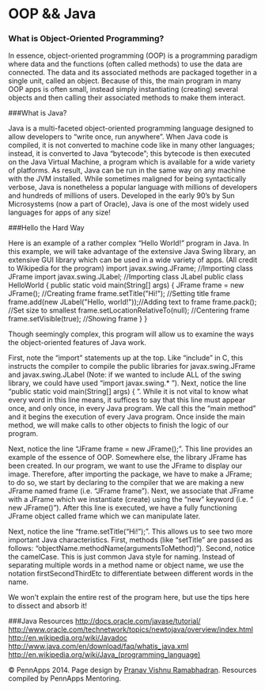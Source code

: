 <div class="hidden"><meta property="og:image" content="http://the-dining-philosophers.github.io/code-weekend/assets/img/logo.png"><link rel="shortcut icon" href="assets/images/favicon.png"><link rel="stylesheet" href="http://netdna.bootstrapcdn.com/font-awesome/4.0.3/css/font-awesome.css"><link rel="stylesheet" href='http://fonts.googleapis.com/css?family=Open+Sans:300italic,400italic,600italic,700italic,400,300,600,700' type='text/css'><link rel="stylesheet" href="assets/css/typography.css"><link rel="stylesheet" href="assets/css/markdown.css"></div>

OOP && Java <a id="setup-section"></a>
==================================

### What is Object-Oriented Programming?
In essence, object-oriented programming (OOP) is a programming paradigm where data and the functions (often called methods) to use the data are connected. The data and its associated methods are packaged together in a single unit, called an object. Because of this, the main program in many OOP apps is often small, instead simply instantiating (creating) several objects and then calling their associated methods to make them interact.

###What is Java?

Java is a multi-faceted object-oriented programming language designed to allow developers to “write once, run anywhere”. When Java code is compiled, it is not converted to machine code like in many other languages; instead, it is converted to Java “bytecode”; this bytecode is then executed on the Java Virtual Machine, a program which is available for a wide variety of platforms. As result, Java can be run in the same way on any machine with the JVM installed. While sometimes maligned for being syntactically verbose, Java is nonetheless a popular language with millions of developers and hundreds of millions of users. Developed in the early 90’s by Sun Microsystems (now a part of Oracle), Java is one of the most widely used languages for apps of any size!

###Hello the Hard Way

Here is an example of a rather complex “Hello World!” program in Java. In this example, we will take advantage of the extensive Java Swing library, an extensive GUI library which can be used in a wide variety of apps. (All credit to Wikipedia for the program)
import javax.swing.JFrame;  //Importing class JFrame
import javax.swing.JLabel;  //Importing class JLabel
public class HelloWorld {
    	public static void main(String[] args) {
            	JFrame frame = new JFrame();       	//Creating frame
            	frame.setTitle("Hi!");             	//Setting title frame
            	frame.add(new JLabel("Hello, world!"));//Adding text to frame
            	frame.pack();                      	//Set size to smallest
            	frame.setLocationRelativeTo(null); 	//Centering frame
            	frame.setVisible(true);            	//Showing frame
    	}
}
 
Though seemingly complex, this program will allow us to examine the ways the object-oriented features of Java work.

First, note the “import” statements up at the top. Like “include” in C, this instructs the compiler to compile the public libraries for javax.swing.JFrame and javax.swing.JLabel (Note: if we wanted to include ALL of the swing library, we could have used “import javax.swing.* ”).
Next, notice the line “public static void main(String[] args) { ”. While it is not vital to know what every word in this line means, it suffices to say that this line must appear once, and only once, in every Java program. We call this the “main method” and it begins the execution of every Java program. Once inside the main method, we will make calls to other objects to finish the logic of our program.

Next, notice the line “JFrame frame = new JFrame();”. This line provides an example of the essence of OOP. Somewhere else, the library JFrame has been created. In our program, we want to use the JFrame to display our image. Therefore, after importing the package, we have to make a JFrame; to do so, we start by declaring to the compiler that we are making a new JFrame named frame (i.e. “JFrame frame”). Next, we associate that JFrame with a JFrame which we instantiate (create) using the “new” keyword (i.e. “ new JFrame()”). After this line is executed, we have a fully functioning JFrame object called frame which we can manipulate later.

Next, notice the line “frame.setTitle(“Hi!”);”. This allows us to see two more important Java characteristics. First, methods (like “setTitle” are passed as follows: “objectName.methodName(argumentsToMethod)”). Second, notice the camelCase. This is just common Java style for naming. Instead of separating multiple words in a method name or object name, we use the notation firstSecondThirdEtc to differentiate between different words in the name.

We won’t explain the entire rest of the program here, but use the tips here to dissect and absorb it!

###Java Resources
http://docs.oracle.com/javase/tutorial/
http://www.oracle.com/technetwork/topics/newtojava/overview/index.html
http://en.wikipedia.org/wiki/Javadoc
http://www.java.com/en/download/faq/whatis_java.xml
http://en.wikipedia.org/wiki/Java_(programming_language)
 

<div class="footer"><p>&copy; PennApps 2014. Page design by <a href="http://pvrnav.com">Pranav Vishnu Ramabhadran</a>. Resources compiled by PennApps Mentoring.</div>

<script src="http://code.jquery.com/jquery-1.11.0.min.js"></script>
<script src="assets/js/nav.js"></script>
<script src="assets/js/FlowType.js"></script>
<script type="text/javascript">
    $('body').flowtype({
        minimum   : 500,
        maximum   : 1000,
        minFont   : 16,
        maxFont   : 65,
        fontRatio : 40
    });
</script>
<script>
    $(window).load(function(){
        $('.loading').fadeOut('200');
    });
</script>
